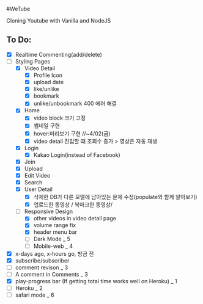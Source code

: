 #WeTube

Cloning Youtube with Vanilla and NodeJS

## To Do:

-   [x] Realtime Commenting(add/delete)
-   [ ] Styling Pages
    -   [x] Video Detail
        -   [x] Profile Icon
        -   [x] upload date
        -   [x] like/unlike
        -   [x] bookmark
        -   [x] unlike/unbookmark 400 에러 해결
    -   [x] Home
        -   [x] video block 크기 고정
        -   [x] 썸네일 구현
        -   [x] hover:미리보기 구현 //~4/02(금)
        -   [x] video detail 진입할 떄 조회수 증가 > 영상은 자동 재생
    -   [x] Login
        -   [x] Kakao Login(instead of Facebook)
    -   [x] Join
    -   [x] Upload
    -   [x] Edit Video
    -   [x] Search
    -   [x] User Detail
        -   [x] 삭제한 DB가 다른 모델에 남아있는 문제 수정(populate와 함께 알아보기)
        -   [x] 업로드한 동영상 / 북마크한 동영상/
    -   [ ] Responsive Design
        -   [x] other videos in video detail page
        -   [x] volume range fix
        -   [x] header menu bar
        -   [ ] Dark Mode \_ 5
        -   [ ] Mobile-web \_ 4
-   [x] x-days ago, x-hours go, 방금 전
-   [x] subscribe/subscriber
-   [ ] comment revison \_ 3
-   [ ] A comment in Comments \_ 3
-   [x] play-progress bar (If getting total time works well on Heroku) \_ 1
-   [ ] Heroku \_ 2
-   [ ] safari mode \_ 6
